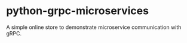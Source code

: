 # python-grpc-microservices
A simple online store to demonstrate microservice communication with gRPC.
